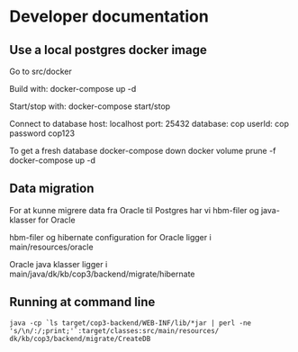 # Developer documentation


## Use a local postgres docker image
Go to src/docker

Build with: docker-compose up -d

Start/stop with: docker-compose start/stop

Connect to database
host: localhost
port: 25432
database: cop
userId: cop
password cop123

To get a fresh database
docker-compose down
docker volume prune -f
docker-compose up -d

## Data migration

For at kunne migrere data fra Oracle til Postgres har vi hbm-filer og java-klasser for Oracle 

hbm-filer og hibernate configuration for Oracle ligger i 
main/resources/oracle

Oracle java klasser ligger i 
main/java/dk/kb/cop3/backend/migrate/hibernate

## Running at command line

```
java -cp `ls target/cop3-backend/WEB-INF/lib/*jar | perl -ne 's/\n/:/;print;'`:target/classes:src/main/resources/  dk/kb/cop3/backend/migrate/CreateDB
```




